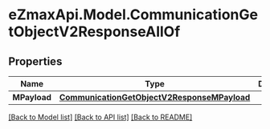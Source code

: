 
# eZmaxApi.Model.CommunicationGetObjectV2ResponseAllOf

## Properties

Name | Type | Description | Notes
------------ | ------------- | ------------- | -------------
**MPayload** | [**CommunicationGetObjectV2ResponseMPayload**](CommunicationGetObjectV2ResponseMPayload.md) |  | 

[[Back to Model list]](../README.md#documentation-for-models)
[[Back to API list]](../README.md#documentation-for-api-endpoints)
[[Back to README]](../README.md)

